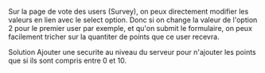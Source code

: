 Sur la page de vote des users (Survey), on peux directement modifier les valeurs en lien avec le select option.
Donc si on change la valeur de l'option 2 pour le premier user par exemple, et qu'on submit le formulaire, on peux facilement tricher sur la quantiter de points que ce user recevra.


Solution
Ajouter une securite au niveau du serveur pour n'ajouter les points que si ils sont compris entre 0 et 10.
